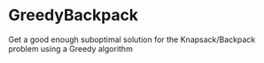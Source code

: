 # GreedyBackpack
Get a good enough suboptimal solution for the Knapsack/Backpack problem using a Greedy algorithm
